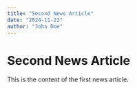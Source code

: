 ```yaml
---
title: "Second News Article"
date: "2024-11-22"
author: "John Doe"
---
```


# Second News Article

This is the content of the first news article.
